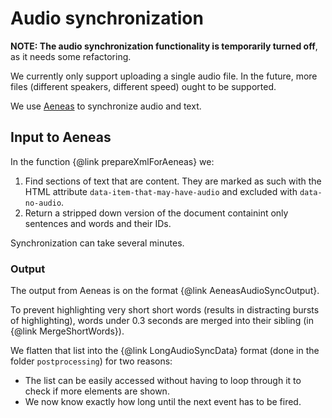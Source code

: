 # Audio synchronization

**NOTE: The audio synchronization functionality is temporarily turned off**, as it needs some refactoring.

We currently only support uploading a single audio file. In the future, more files (different speakers, different speed) ought to be supported.

We use [Aeneas](https://github.com/readbeyond/aeneas/) to synchronize audio and text.

## Input to Aeneas

In the function {@link prepareXmlForAeneas} we:

1. Find sections of text that are content. They are marked as such with the HTML attribute `data-item-that-may-have-audio` and excluded with `data-no-audio`.
2. Return a stripped down version of the document containint only sentences and words and their IDs.

Synchronization can take several minutes.

### Output

The output from Aeneas is on the format {@link AeneasAudioSyncOutput}.

To prevent highlighting very short short words (results in distracting bursts of highlighting), words under 0.3 seconds are merged into their sibling (in {@link MergeShortWords}).

We flatten that list into the {@link LongAudioSyncData} format (done in the folder `postprocessing`) for two reasons:

- The list can be easily accessed without having to loop through it to check if more elements are shown.
- We now know exactly how long until the next event has to be fired.
